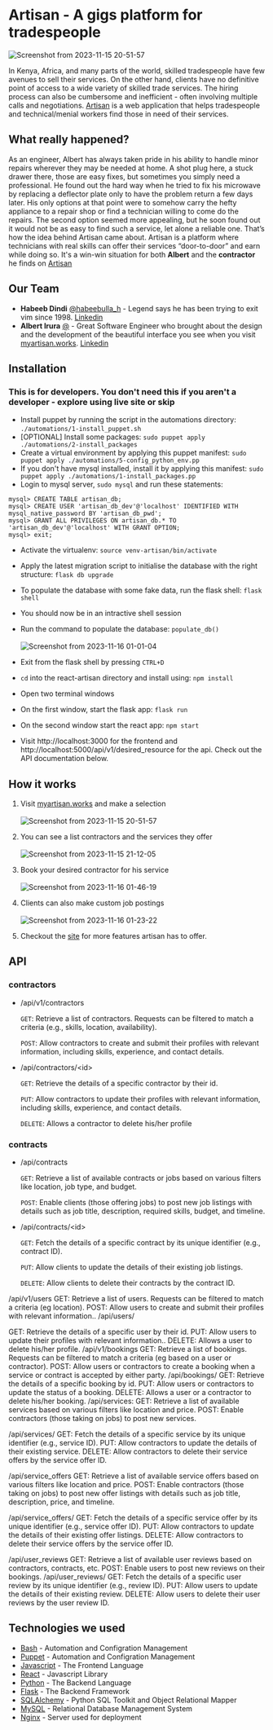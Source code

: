 # Artisan - A gigs platform for tradespeople

![Screenshot from 2023-11-15 20-51-57](https://github.com/awolcat/Artisan/assets/76703071/5b3757b1-70d7-4759-8c64-fe3337405cc4)

In Kenya, Africa, and many parts of the world, skilled tradespeople have few avenues to sell their services. On the other hand, clients have no definitive point of access to a wide variety of skilled trade services. The hiring process can also be cumbersome and inefficient - often involving multiple calls and negotiations.
[Artisan](http://myartisan.works) is a web application that helps tradespeople and technical/menial workers find those in need of their services.


## What really happened?

As an engineer, Albert has always taken pride in his ability to handle minor repairs wherever they may be needed at home. A shot plug here, a stuck drawer there, those are easy fixes, but sometimes you simply need a professional. He found out the hard way when he tried to fix his microwave by replacing a deflector plate only to have the problem return a few days later. His only options at that point were to somehow carry the hefty appliance to a repair shop or find a technician willing to come do the repairs. The second option seemed more appealing, but he soon found out it would not be as easy to find such a service, let alone a reliable one. That’s how the idea behind Artisan came about. Artisan is a platform where technicians with real skills can offer their services “door-to-door” and earn while doing so. It's a win-win situation for both **Albert** and the **contractor** he finds on [Artisan](http://myartisan.works)

## Our Team

* **Habeeb Dindi** [@habeebulla_h](https://x.com/habeebulla_h) - Legend says he has been trying to exit vim since 1998. [Linkedin](https://www.linkedin.com/in/habeeb-dindi-703b03129/)
* **Albert Irura** [@](https://x.com/) - Great Software Engineer who brought about the design and the development of the beautiful interface you see when you visit [myartisan.works](http://myartisan.works). [Linkedin](https://linkedin.com)

## Installation 

### This is for developers. You don't need this if you aren't a developer - explore using live site or skip

* Install puppet by running the script in the automations directory: ```./automations/1-install_puppet.sh```
* [OPTIONAL] Install some packages: ```sudo puppet apply ./automations/2-install_packages```
* Create a virtual environment by applying this puppet manifest: ```sudo puppet apply ./automations/5-config_python_env.pp```
* If you don't have mysql installed, install it by applying this manifest: ```sudo puppet apply ./automations/1-install_packages.pp```
* Login to mysql server, ```sudo mysql``` and run these statements:
```
mysql> CREATE TABLE artisan_db;
mysql> CREATE USER 'artisan_db_dev'@'localhost' IDENTIFIED WITH mysql_native_password BY 'artisan_db_pwd';
mysql> GRANT ALL PRIVILEGES ON artisan_db.* TO 'artisan_db_dev'@'localhost' WITH GRANT OPTION;
mysql> exit;
```
* Activate the virtualenv: ```source venv-artisan/bin/activate```
* Apply the latest migration script to initialise the database with the right structure: ```flask db upgrade```
* To populate the database with some fake data, run the flask shell: ```flask shell```
* You should now be in an intractive shell session
* Run the command to populate the database: ```populate_db()``` </br></br>
![Screenshot from 2023-11-16 01-01-04](https://github.com/awolcat/Artisan/assets/76703071/9af969b1-aa77-4813-a1c1-3ccc9fe7b658)

* Exit from the flask shell by pressing ```CTRL+D```
* ```cd``` into the react-artisan directory and install using: ```npm install```
* Open two terminal windows
* On the first window, start the flask app: ```flask run```
* On the second window start the react app: ```npm start```
* Visit http://localhost:3000 for the frontend and http://localhost:5000/api/v1/desired_resource for the api. Check out the API documentation below. 


## How it works

1. Visit [myartisan.works](http://myartisan.works) and make a selection</br></br>
![Screenshot from 2023-11-15 20-51-57](https://github.com/awolcat/Artisan/assets/76703071/5b3757b1-70d7-4759-8c64-fe3337405cc4)


2. You can see a list contractors and the services they offer</br></br>
![Screenshot from 2023-11-15 21-12-05](https://github.com/awolcat/Artisan/assets/76703071/52a68b55-9469-4027-8b8f-12d9a1613e9d)


3. Book your desired contractor for his service</br></br>
![Screenshot from 2023-11-16 01-46-19](https://github.com/awolcat/Artisan/assets/76703071/ea6ab2d8-8f24-4b46-9609-1cca896612d1)


4. Clients can also make custom job postings</br></br>
![Screenshot from 2023-11-16 01-23-22](https://github.com/awolcat/Artisan/assets/76703071/44fd6c2a-46e3-4b70-8576-71ec01053c45)

5. Checkout the [site](http://myartisan.works) for more features artisan has to offer.

## API

### contractors
* /api/v1/contractors

    `GET`: Retrieve a list of contractors. Requests can be filtered to match a criteria (e.g., skills, location, availability).

    `POST`: Allow contractors to create and submit their profiles with relevant information, including skills, experience, and contact details.

* /api/contractors/&lt;id&gt;

    `GET`: Retrieve the details of a specific contractor by their id.

    `PUT`: Allow contractors to update their profiles with relevant information, including skills, experience, and contact details.

    `DELETE`: Allows a contractor to delete his/her profile

### contracts

* /api/contracts

    `GET`: Retrieve a list of available contracts or jobs based on various filters like location, job type, and budget.

    `POST`: Enable clients (those offering jobs) to post new job listings with details such as job title, description, required skills, budget, and timeline.

* /api/contracts/&lt;id&gt;

    `GET`: Fetch the details of a specific contract by its unique identifier (e.g., contract ID).

    `PUT`: Allow clients to update the details of their existing job listings.

    `DELETE`: Allow clients to delete their contracts by the contract ID.

/api/v1/users
GET: Retrieve a list of users. Requests can be filtered to match a criteria (eg location).
POST: Allow users to create and submit their profiles with relevant information..
/api/users/<id>

GET: Retrieve the details of a specific user by their id.
PUT: Allow users to update their profiles with relevant information..
DELETE: Allows a user to delete his/her profile.
/api/v1/bookings
GET: Retrieve a list of bookings. Requests can be filtered to match a criteria (eg based on a user or contractor).
POST: Allow users or contractors to create a booking when a service or contract is accepted by either party.
/api/bookings/<id>
GET: Retrieve the details of a specific booking by id.
PUT: Allow users or contractors to update the status of a booking. 
DELETE: Allows a user or a contractor to delete his/her booking.
/api/services:
GET: Retrieve a list of available services based on various filters like location and price.
POST: Enable contractors (those taking on jobs) to post new services.

/api/services/<id>
GET: Fetch the details of a specific service by its unique identifier (e.g., service ID).
PUT: Allow contractors to update the details of their existing service.
DELETE: Allow contractors to delete their service offers by the service offer ID.

/api/service_offers
GET: Retrieve a list of available service offers based on various filters like location and price.
POST: Enable contractors (those taking on jobs) to post new offer listings with details such as job title, description, price, and timeline.

/api/service_offers/<id>
GET: Fetch the details of a specific service offer by its unique identifier (e.g., service offer ID).
PUT: Allow contractors to update the details of their existing offer listings.
DELETE: Allow contractors to delete their service offers by the service offer ID.

/api/user_reviews
GET: Retrieve a list of available user reviews based on contractors, contracts, etc.
POST: Enable users to post new reviews on their bookings.
/api/user_reviews/<id>
GET: Fetch the details of a specific user review by its unique identifier (e.g., review ID).
PUT: Allow users to update the details of their existing review.
DELETE: Allow users to delete their user reviews by the user review ID.

## Technologies we used

* [Bash](https://en.wikipedia.org/wiki/Shell_script) - Automation and Configration Management
* [Puppet](puppet.com/docs/puppet/5.5/) - Automation and Configration Management
* [Javascript](https://developer.mozilla.org/en-US/docs/Web/JavaScript) - The Frontend Language
* [React](https://reactjs.org) - Javascript Library
* [Python](http://www.python.org) - The Backend Language
* [Flask](http://flask.pocoo.org/docs/1.0/) - The Backend Framework
* [SQLAlchemy](https://www.sqlalchemy.org/) - Python SQL Toolkit and Object Relational Mapper
* [MySQL](https://mysql.com) - Relational Database Management System
* [Nginx](https://nginx.com) - Server used for deployment
